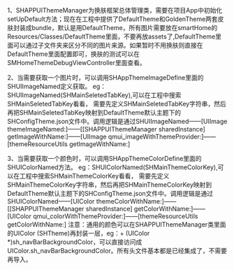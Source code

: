 1、SHAPPUIThemeManager为换肤框架总体管理类，需要在项目App中初始化setUpDefault方法；现在在工程中提供了DefaultTheme和GoldenTheme两套皮肤封装成bundle，默认是用DefaultTheme，所有图片需要放在smartHome的Resources/Classes/DefaultTheme里面，不要再放assets了,DefaultTheme里面可以通过子文件夹来区分不同的图片来源。如果暂时不用换肤则直接在DefaultTheme里面配置即可，换肤的测试可以在SMHomeThemeDebugViewController里面查看。

2、当需要获取一个图片时，可以调用SHAppThemeImageDefine里面的SHUIImageNamed定义获取。
eg：SHUIImageNamed(SHMainSeletedTabKey),可以在工程中搜索SHMainSeletedTabKey看看，
需要先定义SHMainSeletedTabKey字符串，然后再把SHMainSeletedTabKey映射到DefaultTheme默认主题下的SHConfigTheme.json文件中。调用逻辑是通过SHUIImageNamed——[UIImage themeImageNamed:]——[[SHAPPUIThemeManager sharedInstance] getImageWithName:]——[UIImage qmui_imageWithThemeProvider:]——[themeResourceUtils getImageWithName:]

3、当需要获取一个颜色时，可以调用SHAppThemeColorDefine里面的SHUIColorNamed方法。
eg：SHUIColorNamed(SHMainThemeColorKey),可以在工程中搜索SHMainThemeColorKey看看，
需要先定义SHMainThemeColorKey字符串，然后再把SHMainThemeColorKey映射到DefaultTheme默认主题下的SHConfigTheme.json文件中。调用逻辑是通过SHUIColorNamed——[UIColor themeColorWithName:]——[[SHAPPUIThemeManager sharedInstance] getColorWithName:]——[UIColor qmui_colorWithThemeProvider:]——[themeResourceUtils getColorWithName:]
注意：通用的颜色可以在SHAPPUIThemeManager类里面的UIColor (SHTheme)再封装一层，eg：+ (UIColor *)sh_navBarBackgroundColor，可以直接访问成UIColor.sh_navBarBackgroundColor。所有头文件基本都是已经集成了，不需要再导入。
